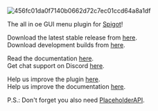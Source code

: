 ![456fc01da0f7140b0662d72c7ec01ccd64a8a1df](https://github.com/HelpChat/DeluxeMenus/assets/52609756/f24ac57d-98db-4d57-a723-791a2654e73f)

The all in oe GUI menu plugin for [Spigot](https://www.spigotmc.org/wiki/about-spigot/)!  

Download the latest stable release from [here](https://www.spigotmc.org/resources/deluxemenus.11734/).  
Download development builds from [here](https://ci.extendedclip.com/job/DeluxeMenus/).  

Read the documentation [here](https://wiki.helpch.at/clips-plugins/deluxemenus/).  
Get chat support on Discord [here](https://helpch.at/discord).  

Help us improve the plugin [here](https://github.com/HelpChat/DeluxeMenus/).  
Help us improve the documentation [here](https://github.com/HelpChat/Wiki2).  

P.S.: Don't forget you also need [PlaceholderAPI](https://www.spigotmc.org/resources/placeholderapi.6245/).
